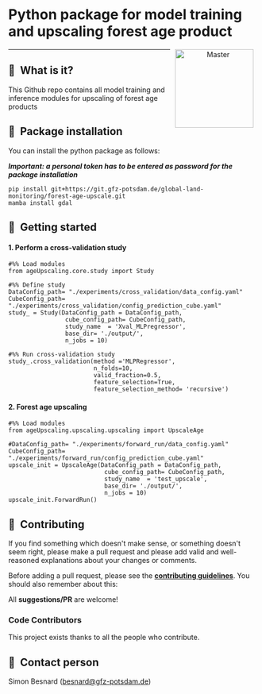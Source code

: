 # Python package for model training and upscaling forest age product
<p align="center">
<a href="https://git.gfz-potsdam.de/besnard/forest_age_upscale">
    <img src="https://media.gfz-potsdam.de/gfz/wv/pic/Bildarchiv/gfz/GFZ-CD_LogoRGB_en.png" alt="Master" height="158px" hspace="10px" vspace="0px" align="right">
  </a>
</p>

***

## :memo: &nbsp;What is it?
This Github repo contains all model training and inference modules for upscaling of forest age products

## :anger: &nbsp;Package installation
You can install the python package as follows:

***Important: a personal token has to be entered as password for the package installation***
```
pip install git+https://git.gfz-potsdam.de/global-land-monitoring/forest-age-upscale.git
mamba install gdal
```

## :notebook_with_decorative_cover: &nbsp;Getting started

#### 1. Perform a cross-validation study

```
#%% Load modules
from ageUpscaling.core.study import Study
```

```
#%% Define study
DataConfig_path= "./experiments/cross_validation/data_config.yaml"
CubeConfig_path= "./experiments/cross_validation/config_prediction_cube.yaml"
study_ = Study(DataConfig_path = DataConfig_path,
                cube_config_path= CubeConfig_path,
                study_name  = 'Xval_MLPregressor',
                base_dir= './output/',
                n_jobs = 10)
```
 
```
#%% Run cross-validation study
study_.cross_validation(method ='MLPRegressor',
                        n_folds=10, 
                        valid_fraction=0.5, 
                        feature_selection=True, 
                        feature_selection_method= 'recursive')
```

#### 2. Forest age upscaling

```
#%% Load modules
from ageUpscaling.upscaling.upscaling import UpscaleAge
```

```
#DataConfig_path= "./experiments/forward_run/data_config.yaml"
CubeConfig_path= "./experiments/forward_run/config_prediction_cube.yaml"
upscale_init = UpscaleAge(DataConfig_path = DataConfig_path,
                           cube_config_path= CubeConfig_path,
                           study_name  = 'test_upscale',
                           base_dir= './output/',
                           n_jobs = 10)
upscale_init.ForwardRun()

```
## :busts_in_silhouette: &nbsp;Contributing
If you find something which doesn't make sense, or something doesn't seem right, please make a pull request and please add valid and well-reasoned explanations about your changes or comments.

Before adding a pull request, please see the **[contributing guidelines](.github/CONTRIBUTING.md)**. You should also remember about this:

All **suggestions/PR** are welcome!

### Code Contributors
This project exists thanks to all the people who contribute.

## :email: &nbsp;Contact person
Simon Besnard (besnard@gfz-potsdam.de)


